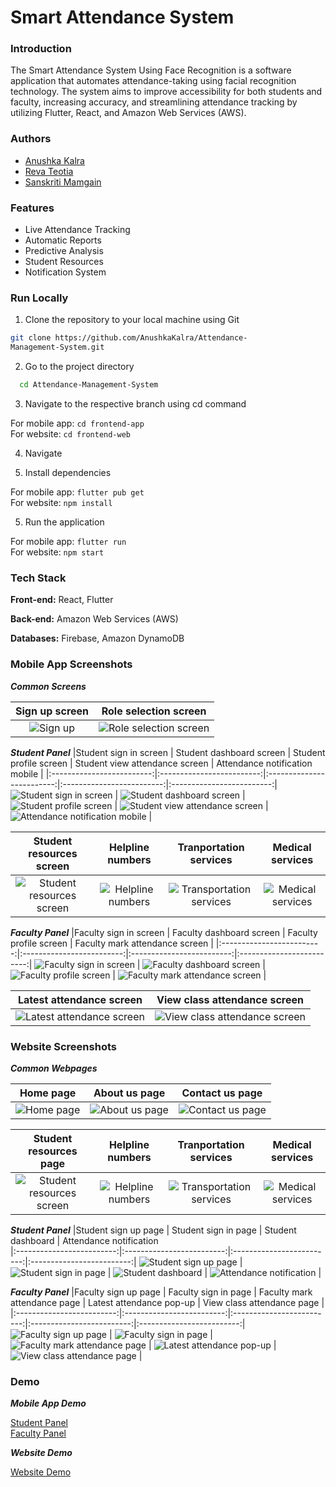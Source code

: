 
# Smart Attendance System

### Introduction

The Smart Attendance System Using Face Recognition is a software
application that automates attendance-taking using facial recognition technology. The system aims to improve accessibility for both students and faculty, increasing accuracy, and streamlining attendance tracking by utilizing Flutter, React, and Amazon Web Services (AWS).

### Authors

- [Anushka Kalra](https://www.github.com/AnushkaKalra)
- [Reva Teotia](https://www.github.com/RevaT002)
- [Sanskriti Mamgain](https://www.github.com/sam6coder)


### Features

- Live Attendance Tracking
- Automatic Reports
- Predictive Analysis
- Student Resources
- Notification System


### Run Locally

1. Clone the repository to your local machine using Git

```bash
git clone https://github.com/AnushkaKalra/Attendance-
Management-System.git
```

2. Go to the project directory

```bash
  cd Attendance-Management-System
```
3. Navigate to the respective branch using cd command

For mobile app: `cd frontend-app`
\
For website: `cd frontend-web`

4. Navigate

4. Install dependencies

For mobile app: `flutter pub get`
\
For website: `npm install`

5. Run the application

For mobile app: `flutter run`
\
For website: `npm start`


### Tech Stack

**Front-end:** React, Flutter

**Back-end:** Amazon Web Services (AWS)

**Databases:** Firebase, Amazon DynamoDB

### Mobile App Screenshots

***Common Screens***

|Sign up screen | Role selection screen | 
|:-------------:|:---------------------:|
![Sign up](https://github.com/AnushkaKalra/Attendance-Management-System/blob/main/Screenshots/Mobile%20app/Sign%20Up.jpg) | ![Role selection screen](https://github.com/AnushkaKalra/Attendance-Management-System/blob/main/Screenshots/Mobile%20app/Role%20selection.jpg)

***Student Panel***
|Student sign in screen               | Student dashboard screen               | Student profile screen               | Student view attendance screen               | Attendance notification mobile               |
|:-------------------------:|:-------------------------:|:-------------------------:|:-------------------------:|:-------------------------:|
![Student sign in screen](https://github.com/AnushkaKalra/Attendance-Management-System/blob/main/Screenshots/Mobile%20app/Student%20sign%20in.jpg) | ![Student dashboard screen](https://github.com/AnushkaKalra/Attendance-Management-System/blob/main/Screenshots/Mobile%20app/Student%20dashboard.jpg) | ![Student profile screen](https://github.com/AnushkaKalra/Attendance-Management-System/blob/main/Screenshots/Mobile%20app/Student%20profile.jpg) | ![Student view attendance screen](https://github.com/AnushkaKalra/Attendance-Management-System/blob/main/Screenshots/Mobile%20app/Attendance%20report.jpg) | ![Attendance notification mobile](https://github.com/AnushkaKalra/Attendance-Management-System/blob/main/Screenshots/Mobile%20app/Attendance%20notification%20mobile.jpg) |



|Student resources screen            |  Helpline numbers                   | Tranportation services               | Medical services|
|:-------------------------:|:-------------------------:|:-------------------------:|:-------------------------:|
![Student resources screen](https://github.com/AnushkaKalra/Attendance-Management-System/blob/main/Screenshots/Mobile%20app/Student%20resources%20list.jpg)| ![Helpline numbers](https://github.com/AnushkaKalra/Attendance-Management-System/blob/main/Screenshots/Mobile%20app/Helpline%20numbers.jpg) | ![Transportation services](https://github.com/AnushkaKalra/Attendance-Management-System/blob/main/Screenshots/Mobile%20app/Transportation%20services.jpg) | ![Medical services](https://github.com/AnushkaKalra/Attendance-Management-System/blob/main/Screenshots/Mobile%20app/Medical%20services.jpg)

***Faculty Panel***
|Faculty sign in screen               | Faculty dashboard screen               | Faculty profile screen               | Faculty mark attendance screen               |
|:-------------------------:|:-------------------------:|:-------------------------:|:-------------------------:|
![Faculty sign in screen](https://github.com/AnushkaKalra/Attendance-Management-System/blob/main/Screenshots/Mobile%20app/Faculty%20sign%20in.jpg) | ![Faculty dashboard screen](https://github.com/AnushkaKalra/Attendance-Management-System/blob/main/Screenshots/Mobile%20app/Faculty%20dashboard.jpg) | ![Faculty profile screen](https://github.com/AnushkaKalra/Attendance-Management-System/blob/main/Screenshots/Mobile%20app/Faculty%20profile.jpg) | ![Faculty mark attendance screen](https://github.com/AnushkaKalra/Attendance-Management-System/blob/main/Screenshots/Mobile%20app/Mark%20attendance%20portal.jpg) |

|Latest attendance screen           |  View class attendance screen                   | 
|:-------------------------:|:-------------------------:|
![Latest attendance screen](https://github.com/AnushkaKalra/Attendance-Management-System/blob/main/Screenshots/Mobile%20app/Latest%20Attendance%20Screen.jpg) | ![View class attendance screen](https://github.com/AnushkaKalra/Attendance-Management-System/blob/main/Screenshots/Mobile%20app/Attendance%20table.png)


### Website Screenshots

***Common Webpages***

|Home page               | About us page               | Contact us page               |
|:-------------------------:|:-------------------------:|:-------------------------:|
![Home page](https://github.com/AnushkaKalra/Attendance-Management-System/blob/main/Screenshots/Website/home%20screen.jpg) | ![About us page](https://github.com/AnushkaKalra/Attendance-Management-System/blob/main/Screenshots/Website/about%20us.jpg) | ![Contact us page](https://github.com/AnushkaKalra/Attendance-Management-System/blob/main/Screenshots/Website/contact%20us.jpg)

|Student resources page            |  Helpline numbers                   | Tranportation services               | Medical services|
|:-------------------------:|:-------------------------:|:-------------------------:|:-------------------------:|
![Student resources screen](https://github.com/AnushkaKalra/Attendance-Management-System/blob/main/Screenshots/Website/student%20resources.jpg)| ![Helpline numbers](https://github.com/AnushkaKalra/Attendance-Management-System/blob/main/Screenshots/Website/student%20resources%20-%20helpline.jpg) | ![Transportation services](https://github.com/AnushkaKalra/Attendance-Management-System/blob/main/Screenshots/Website/student%20resources%20-%20transport.png) | ![Medical services](https://github.com/AnushkaKalra/Attendance-Management-System/blob/main/Screenshots/Website/student%20resources%20-%20medical.png)

***Student Panel***
|Student sign up page               | Student sign in page               | Student dashboard               | Attendance notification               
|:-------------------------:|:-------------------------:|:-------------------------:|:-------------------------:|
![Student sign up page](https://github.com/AnushkaKalra/Attendance-Management-System/blob/main/Screenshots/Website/sign%20up%20page.jpg) | ![Student sign in page](https://github.com/AnushkaKalra/Attendance-Management-System/blob/main/Screenshots/Website/sign%20in%20page.jpg) | ![Student dashboard](https://github.com/AnushkaKalra/Attendance-Management-System/blob/main/Screenshots/Website/data%20visualization.jpg) | ![Attendance notification](https://github.com/AnushkaKalra/Attendance-Management-System/blob/main/Screenshots/Website/attendance%20notification.png) | 


***Faculty Panel***
|Faculty sign up page               | Faculty sign in page               | Faculty mark attendance page               | Latest attendance pop-up               | View class attendance page               |
|:-------------------------:|:-------------------------:|:-------------------------:|:-------------------------:|:-------------------------:|
![Faculty sign up page](https://github.com/AnushkaKalra/Attendance-Management-System/blob/main/Screenshots/Website/sign%20up%20page.jpg) | ![Faculty sign in page](https://github.com/AnushkaKalra/Attendance-Management-System/blob/main/Screenshots/Website/sign%20in%20page.jpg) | ![Faculty mark attendance page](https://github.com/AnushkaKalra/Attendance-Management-System/blob/main/Screenshots/Website/Mark%20attendance%20page.png) | ![Latest attendance pop-up](https://github.com/AnushkaKalra/Attendance-Management-System/blob/main/Screenshots/Website/Marked%20present%20pop-up.png) | ![View class attendance page](https://github.com/AnushkaKalra/Attendance-Management-System/blob/main/Screenshots/Website/view%20attendance.jpg) |

### Demo

***Mobile App Demo***

[Student Panel](https://drive.google.com/file/d/166guhdYJttEUFqLByGvE6qQqnHe_smuR/view?usp=sharing)
\
[Faculty Panel](https://drive.google.com/file/d/166J0-RLns6XyGCo_K8uHlW151Ci4ZLr0/view?usp=sharing)

***Website Demo***

[Website Demo](https://drive.google.com/file/d/1OA3u0RGx-WYwY9DUyYaokxRU2fZvj6m9/view?usp=sharing)

